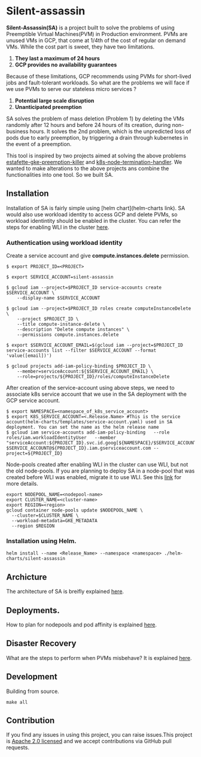# Silent-assassin

**Silent-Assassin(SA)** is a project built to solve the problems of using Preemptible Virtual Machines(PVM) in Production environment.
PVMs are unused VMs in GCP, that come at 1/4th of the cost of regular on demand VMs. While the cost part is sweet, they have two limitations.

1) **They last a maximum of 24 hours**
2) **GCP provides no availability guarantees**

Because of these limitations, GCP recommends using PVMs for short-lived jobs and fault-tolerant workloads. So what are the problems we will face if we use PVMs to serve our stateless micro services ?

1) **Potential large scale disruption**
2) **Unanticipated preemption**

SA solves the problem of mass deletion (Problem 1) by deleting the VMs randomly after 12 hours and before 24 hours of its creation, during non-business hours. It solves the 2nd problem, which is the unpredicted loss of pods due to early preemption, by triggering a drain through kubernetes in the event of a preemption.

This tool is inspired by two projects aimed at solving the above problems [estafette-gke-preemption-killer](https://github.com/estafette/estafette-gke-preemptible-killer) and [k8s-node-termination-handler](https://github.com/GoogleCloudPlatform/k8s-node-termination-handler). We wanted to make alterations to the above projects ans combine the functionalities into one tool. So we built SA.


## Installation
Installation of SA is fairly simple using [helm chart](helm-charts link).
SA would also use workload identity to access GCP and delete PVMs, so workload identintity should be enabled in the cluster.
You can refer the steps for enabling WLI in the cluster [here](https://cloud.google.com/kubernetes-engine/docs/how-to/workload-identity#enable_on_cluster).

### Authentication using workload identity
Create a service account and give  **compute.instances.delete** permission.

```
$ export PROJECT_ID=<PROJECT>

$ export SERVICE_ACCOUNT=silent-assassin

$ gcloud iam --project=$PROJECT_ID service-accounts create $SERVICE_ACCOUNT \
    --display-name $SERVICE_ACCOUNT

$ gcloud iam --project=$PROJECT_ID roles create computeInstanceDelete \
    --project $PROJECT_ID \
    --title compute-instance-delete \
    --description "Delete compute instances" \
    --permissions compute.instances.delete

$ export $SERVICE_ACCOUNT_EMAIL=$(gcloud iam --project=$PROJECT_ID service-accounts list --filter $SERVICE_ACCOUNT --format 'value([email])')

$ gcloud projects add-iam-policy-binding $PROJECT_ID \
    --member=serviceAccount:${$SERVICE_ACCOUNT_EMAIL} \
    --role=projects/${PROJECT_ID}/roles/computeInstanceDelete
```

After creation of the service-account using above steps, we need to associate k8s service account that we use in the SA deployment with the GCP service account.

```
$ export NAMESPACE=<namespace_of_k8s_service_account>
$ export K8S_SERVICE_ACCOUNT=<.Release.Name> #This is the service account(helm-charts/templates/service-account.yaml) used in SA deployment. You can set the name as the helm release name
$ gcloud iam service-accounts add-iam-policy-binding   --role roles/iam.workloadIdentityUser   --member "serviceAccount:${PROJECT_ID}.svc.id.goog[${NAMESPACE}/$SERVICE_ACCOUNT]" $SERVICE_ACCOUNT@${PROJECT_ID}.iam.gserviceaccount.com --project=${PROJECT_ID}
```

Node-pools created after enabling WLI in the cluster can use WLI, but not the old node-pools. If you are planning to deploy SA in a node-pool that was created before WLI was enabled, migrate it to use WLI. See this [link](https://cloud.google.com/kubernetes-engine/docs/how-to/workload-identity) for more details.

```
export NODEPOOL_NAME=<nodepool-name>
export CLUSTER_NAME=<cluster-name>
export REGION=<region>
gcloud container node-pools update $NODEPOOL_NAME \
  --cluster=$CLUSTER_NAME \
  --workload-metadata=GKE_METADATA
  --region $REGION
 ```

### Installation using Helm.
```
helm install --name <Release_Name> --namespace <namespace> ./helm-charts/silent-assassin
```
## Archicture
The architecture of SA is breifly explained [here](docs).

## Deployments.

How to plan for nodepools and pod affinity is explained [here](docs/nodepools-and-deployment.md).

## Disaster Recovery

What are the steps to perform when PVMs misbehave? It is explained [here](docs/disaster-recovery.md).


## Development

Building from source.

```
make all
```

## Contribution
If you find any issues in using this project, you can raise issues.This project is [Apache 2.0 licensed](LICENSE) and we accept contributions via GitHub pull requests.